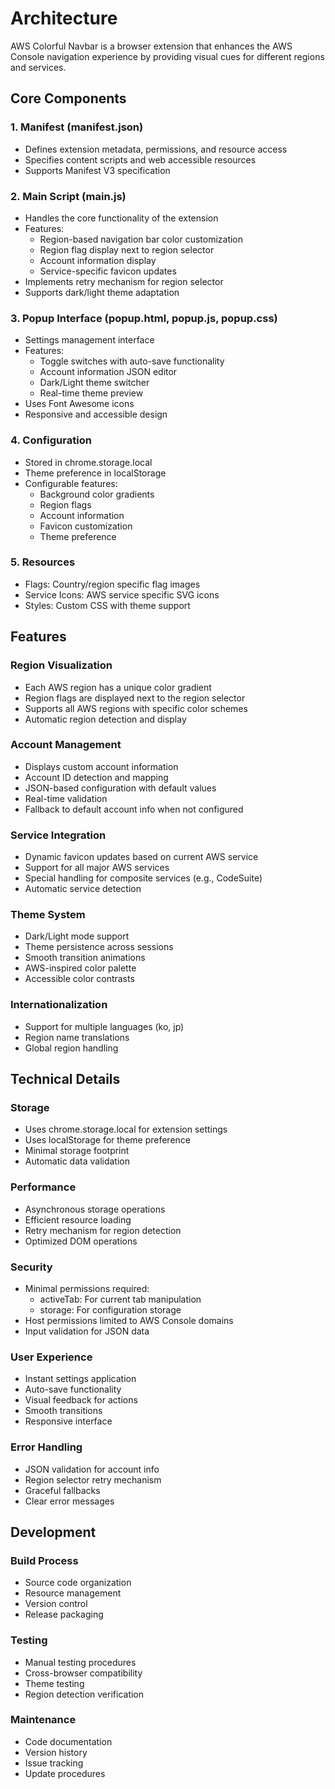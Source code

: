 # Architecture

AWS Colorful Navbar is a browser extension that enhances the AWS Console navigation experience by providing visual cues for different regions and services.

## Core Components

### 1. Manifest (manifest.json)
- Defines extension metadata, permissions, and resource access
- Specifies content scripts and web accessible resources
- Supports Manifest V3 specification

### 2. Main Script (main.js)
- Handles the core functionality of the extension
- Features:
  - Region-based navigation bar color customization
  - Region flag display next to region selector
  - Account information display
  - Service-specific favicon updates
- Implements retry mechanism for region selector
- Supports dark/light theme adaptation

### 3. Popup Interface (popup.html, popup.js, popup.css)
- Settings management interface
- Features:
  - Toggle switches with auto-save functionality
  - Account information JSON editor
  - Dark/Light theme switcher
  - Real-time theme preview
- Uses Font Awesome icons
- Responsive and accessible design

### 4. Configuration
- Stored in chrome.storage.local
- Theme preference in localStorage
- Configurable features:
  - Background color gradients
  - Region flags
  - Account information
  - Favicon customization
  - Theme preference

### 5. Resources
- Flags: Country/region specific flag images
- Service Icons: AWS service specific SVG icons
- Styles: Custom CSS with theme support

## Features

### Region Visualization
- Each AWS region has a unique color gradient
- Region flags are displayed next to the region selector
- Supports all AWS regions with specific color schemes
- Automatic region detection and display

### Account Management
- Displays custom account information
- Account ID detection and mapping
- JSON-based configuration with default values
- Real-time validation
- Fallback to default account info when not configured

### Service Integration
- Dynamic favicon updates based on current AWS service
- Support for all major AWS services
- Special handling for composite services (e.g., CodeSuite)
- Automatic service detection

### Theme System
- Dark/Light mode support
- Theme persistence across sessions
- Smooth transition animations
- AWS-inspired color palette
- Accessible color contrasts

### Internationalization
- Support for multiple languages (ko, jp)
- Region name translations
- Global region handling

## Technical Details

### Storage
- Uses chrome.storage.local for extension settings
- Uses localStorage for theme preference
- Minimal storage footprint
- Automatic data validation

### Performance
- Asynchronous storage operations
- Efficient resource loading
- Retry mechanism for region detection
- Optimized DOM operations

### Security
- Minimal permissions required:
  - activeTab: For current tab manipulation
  - storage: For configuration storage
- Host permissions limited to AWS Console domains
- Input validation for JSON data

### User Experience
- Instant settings application
- Auto-save functionality
- Visual feedback for actions
- Smooth transitions
- Responsive interface

### Error Handling
- JSON validation for account info
- Region selector retry mechanism
- Graceful fallbacks
- Clear error messages

## Development

### Build Process
- Source code organization
- Resource management
- Version control
- Release packaging

### Testing
- Manual testing procedures
- Cross-browser compatibility
- Theme testing
- Region detection verification

### Maintenance
- Code documentation
- Version history
- Issue tracking
- Update procedures
